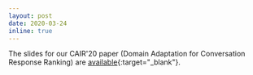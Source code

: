 ```yaml
---
layout: post
date: 2020-03-24
inline: true
---
```


The slides for our CAIR'20 paper (Domain Adaptation for Conversation Response Ranking) are [available](https://docs.google.com/presentation/d/1PBsutHILQw5nNp_xefhW_gGTEJnEkhve2rdAZgZiCNk/edit#slide=id.g6fd1f3fd33_0_673){:target="_blank"}.